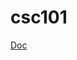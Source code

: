 # csc101 

[Doc](https://drive.google.com/drive/folders/1i6Mj18lVRdMkrYaKSZnjLqbddW8YicxC?usp=sharing)
